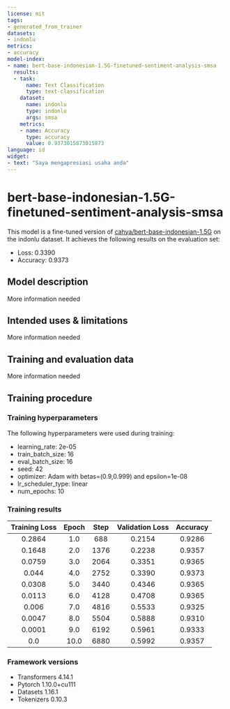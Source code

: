 ```yaml
---
license: mit
tags:
- generated_from_trainer
datasets:
- indonlu
metrics:
- accuracy
model-index:
- name: bert-base-indonesian-1.5G-finetuned-sentiment-analysis-smsa
  results:
  - task:
      name: Text Classification
      type: text-classification
    dataset:
      name: indonlu
      type: indonlu
      args: smsa
    metrics:
    - name: Accuracy
      type: accuracy
      value: 0.9373015873015873
language: id
widget:
- text: "Saya mengapresiasi usaha anda"
---
```


<!-- This model card has been generated automatically according to the information the Trainer had access to. You
should probably proofread and complete it, then remove this comment. -->

# bert-base-indonesian-1.5G-finetuned-sentiment-analysis-smsa

This model is a fine-tuned version of [cahya/bert-base-indonesian-1.5G](https://huggingface.co/cahya/bert-base-indonesian-1.5G) on the indonlu dataset.
It achieves the following results on the evaluation set:
- Loss: 0.3390
- Accuracy: 0.9373

## Model description

More information needed

## Intended uses & limitations

More information needed

## Training and evaluation data

More information needed

## Training procedure

### Training hyperparameters

The following hyperparameters were used during training:
- learning_rate: 2e-05
- train_batch_size: 16
- eval_batch_size: 16
- seed: 42
- optimizer: Adam with betas=(0.9,0.999) and epsilon=1e-08
- lr_scheduler_type: linear
- num_epochs: 10

### Training results

| Training Loss | Epoch | Step | Validation Loss | Accuracy |
|:-------------:|:-----:|:----:|:---------------:|:--------:|
| 0.2864        | 1.0   | 688  | 0.2154          | 0.9286   |
| 0.1648        | 2.0   | 1376 | 0.2238          | 0.9357   |
| 0.0759        | 3.0   | 2064 | 0.3351          | 0.9365   |
| 0.044         | 4.0   | 2752 | 0.3390          | 0.9373   |
| 0.0308        | 5.0   | 3440 | 0.4346          | 0.9365   |
| 0.0113        | 6.0   | 4128 | 0.4708          | 0.9365   |
| 0.006         | 7.0   | 4816 | 0.5533          | 0.9325   |
| 0.0047        | 8.0   | 5504 | 0.5888          | 0.9310   |
| 0.0001        | 9.0   | 6192 | 0.5961          | 0.9333   |
| 0.0           | 10.0  | 6880 | 0.5992          | 0.9357   |


### Framework versions

- Transformers 4.14.1
- Pytorch 1.10.0+cu111
- Datasets 1.16.1
- Tokenizers 0.10.3
